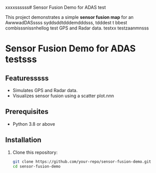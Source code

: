xxxxssssss# Sensor Fusion Demo for ADAS test

This project demonstrates a simple **sensor fusion map** for an AwwwadDASssss syddsddtdddemdddsss, tdddest t bbest combisssnissnhellog test GPS and Radar data. testxx testzaanmnsss
# Sensor Fusion Demo for ADAS testsss

## Featuresssss
- Simulates GPS and Radar data.
- Visualizes sensor fusion using a scatter plot.nnn

## Prerequisites
- Python 3.8 or above

## Installation
1. Clone this repository:
   ```bash
   git clone https://github.com/your-repo/sensor-fusion-demo.git
   cd sensor-fusion-demo
